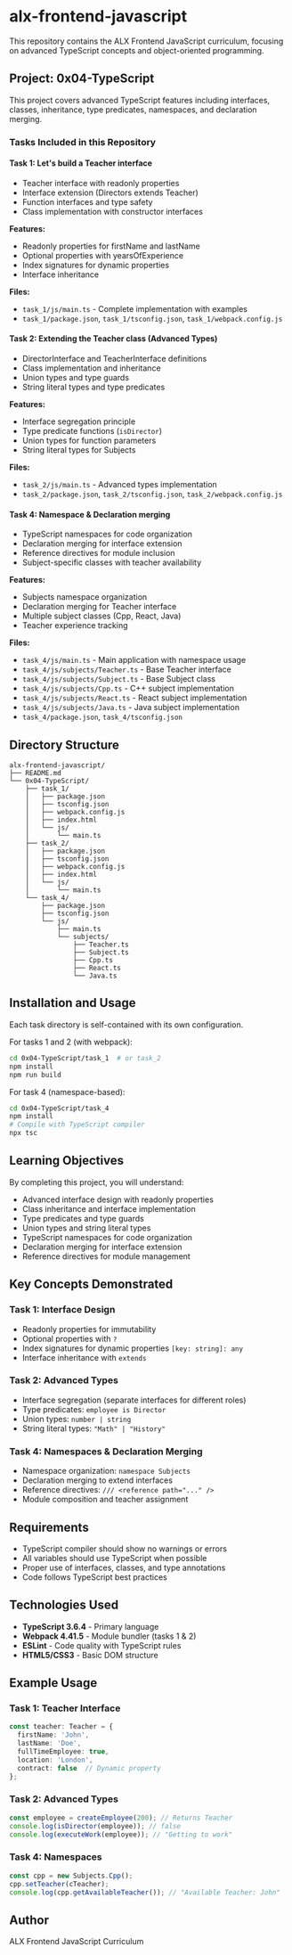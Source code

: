 # alx-frontend-javascript

This repository contains the ALX Frontend JavaScript curriculum, focusing on advanced TypeScript concepts and object-oriented programming.

## Project: 0x04-TypeScript

This project covers advanced TypeScript features including interfaces, classes, inheritance, type predicates, namespaces, and declaration merging.

### Tasks Included in this Repository

#### Task 1: Let's build a Teacher interface
- Teacher interface with readonly properties
- Interface extension (Directors extends Teacher)
- Function interfaces and type safety
- Class implementation with constructor interfaces

**Features:**
- Readonly properties for firstName and lastName
- Optional properties with yearsOfExperience
- Index signatures for dynamic properties
- Interface inheritance

**Files:**
- `task_1/js/main.ts` - Complete implementation with examples
- `task_1/package.json`, `task_1/tsconfig.json`, `task_1/webpack.config.js`

#### Task 2: Extending the Teacher class (Advanced Types)
- DirectorInterface and TeacherInterface definitions
- Class implementation and inheritance
- Union types and type guards
- String literal types and type predicates

**Features:**
- Interface segregation principle
- Type predicate functions (`isDirector`)
- Union types for function parameters
- String literal types for Subjects

**Files:**
- `task_2/js/main.ts` - Advanced types implementation
- `task_2/package.json`, `task_2/tsconfig.json`, `task_2/webpack.config.js`

#### Task 4: Namespace & Declaration merging
- TypeScript namespaces for code organization
- Declaration merging for interface extension
- Reference directives for module inclusion
- Subject-specific classes with teacher availability

**Features:**
- Subjects namespace organization
- Declaration merging for Teacher interface
- Multiple subject classes (Cpp, React, Java)
- Teacher experience tracking

**Files:**
- `task_4/js/main.ts` - Main application with namespace usage
- `task_4/js/subjects/Teacher.ts` - Base Teacher interface
- `task_4/js/subjects/Subject.ts` - Base Subject class
- `task_4/js/subjects/Cpp.ts` - C++ subject implementation
- `task_4/js/subjects/React.ts` - React subject implementation
- `task_4/js/subjects/Java.ts` - Java subject implementation
- `task_4/package.json`, `task_4/tsconfig.json`

## Directory Structure

```
alx-frontend-javascript/
├── README.md
└── 0x04-TypeScript/
    ├── task_1/
    │   ├── package.json
    │   ├── tsconfig.json
    │   ├── webpack.config.js
    │   ├── index.html
    │   └── js/
    │       └── main.ts
    ├── task_2/
    │   ├── package.json
    │   ├── tsconfig.json
    │   ├── webpack.config.js
    │   ├── index.html
    │   └── js/
    │       └── main.ts
    └── task_4/
        ├── package.json
        ├── tsconfig.json
        └── js/
            ├── main.ts
            └── subjects/
                ├── Teacher.ts
                ├── Subject.ts
                ├── Cpp.ts
                ├── React.ts
                └── Java.ts
```

## Installation and Usage

Each task directory is self-contained with its own configuration.

For tasks 1 and 2 (with webpack):
```bash
cd 0x04-TypeScript/task_1  # or task_2
npm install
npm run build
```

For task 4 (namespace-based):
```bash
cd 0x04-TypeScript/task_4
npm install
# Compile with TypeScript compiler
npx tsc
```

## Learning Objectives

By completing this project, you will understand:
- Advanced interface design with readonly properties
- Class inheritance and interface implementation
- Type predicates and type guards
- Union types and string literal types
- TypeScript namespaces for code organization
- Declaration merging for interface extension
- Reference directives for module management

## Key Concepts Demonstrated

### Task 1: Interface Design
- Readonly properties for immutability
- Optional properties with `?`
- Index signatures for dynamic properties `[key: string]: any`
- Interface inheritance with `extends`

### Task 2: Advanced Types
- Interface segregation (separate interfaces for different roles)
- Type predicates: `employee is Director`
- Union types: `number | string`
- String literal types: `"Math" | "History"`

### Task 4: Namespaces & Declaration Merging
- Namespace organization: `namespace Subjects`
- Declaration merging to extend interfaces
- Reference directives: `/// <reference path="..." />`
- Module composition and teacher assignment

## Requirements

- TypeScript compiler should show no warnings or errors
- All variables should use TypeScript when possible
- Proper use of interfaces, classes, and type annotations
- Code follows TypeScript best practices

## Technologies Used

- **TypeScript 3.6.4** - Primary language
- **Webpack 4.41.5** - Module bundler (tasks 1 & 2)
- **ESLint** - Code quality with TypeScript rules
- **HTML5/CSS3** - Basic DOM structure

## Example Usage

### Task 1: Teacher Interface
```typescript
const teacher: Teacher = {
  firstName: 'John',
  lastName: 'Doe',
  fullTimeEmployee: true,
  location: 'London',
  contract: false  // Dynamic property
};
```

### Task 2: Advanced Types
```typescript
const employee = createEmployee(200); // Returns Teacher
console.log(isDirector(employee)); // false
console.log(executeWork(employee)); // "Getting to work"
```

### Task 4: Namespaces
```typescript
const cpp = new Subjects.Cpp();
cpp.setTeacher(cTeacher);
console.log(cpp.getAvailableTeacher()); // "Available Teacher: John"
```

## Author

ALX Frontend JavaScript Curriculum
